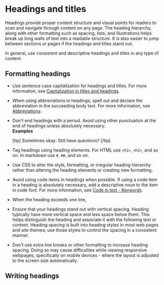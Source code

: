 # Headings and titles

Headings provide proper content structure and visual points for readers to scan and navigate through content on any page. The heading hierarchy, along with other formatting such as spacing, lists, and illustrations helps break up long walls of text into a readable structure. It is also easier to jump between sections or pages if the headings and titles stand out.

In general, use consistent and descriptive headings and titles in any type of content.

## Formatting headings

- Use sentence case capitalization for headings and titles. For more information, see [Capitalization in titles and headings](/docs/3-language-and-grammar/capitalization.md#capitalization-in-titles-and-headings).
- When using abbreviations in headings, spell out and declare the abbreviation in the succeeding body text. For more information, see [Abbreviations](/docs/3-language-and-grammar/abbreviations.md).
- Don't end headings with a period. Avoid using other punctuation at the end of headings unless absolutely necessary.  
  **Examples**  

  [tip] Sometimes okay: Still have questions? [/tip]  

- Tag headings using heading elements. For HTML use `<h1>`, `<h2>`, and so on. In markdown use `#`, `##`, and so on.
- Use CSS to alter the style, formatting, or irregular heading hierarchy rather than altering the heading elements or creating new formatting.
- Avoid using code items in headings when possible. If using a code item in a heading is absolutely necessary, add a descriptive noun to the item in code font. For more information, see [Code in text - Keywords]().
- When the heading exceeds one line,
- Ensure that your headings stand out with vertical spacing. Heading typically have more vertical space and less space below them. This helps distinguish the heading and associate it with the following text or content. Heading spacing is built into heading styles in most web pages and site themes; use those styles to control the spacing in a consistent manner.
- Don't use extra line breaks or other formatting to increase heading spacing. Doing so may cause difficulties while viewing responsive webpages, specifically on mobile devices - where the layout is adjusted to the screen size automatically.
 



## Writing headings
